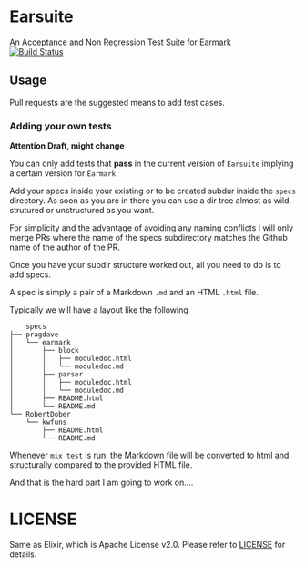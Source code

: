 # Earsuite

An Acceptance and Non Regression Test Suite for [Earmark](https://github.com/pragdave/earmark)  
[![Build Status](https://travis-ci.org/RobertDober/earsuite.svg?branch=master)](https://travis-ci.org/RobertDober/earmark)

## Usage

Pull requests are the suggested means to add test cases.

### Adding your own tests

**Attention Draft, might change**

You can only add tests that **pass** in the current version of `Earsuite` implying a certain version for `Earmark` 


Add your specs inside your existing or to be created subdur inside  the `specs` directory. As soon as you are in there
you can use a dir tree almost as wild, strutured or unstructured as you want.

For simplicity and the advantage of avoiding any naming conflicts I will only merge PRs where the name of the specs subdirectory
matches the Github name of the author of the PR.

Once you have your subdir structure worked out, all you need to do is to add specs.

A spec is simply a pair of a Markdown `.md` and an HTML `.html` file.

Typically we will have a layout like the following

```
    specs
├── pragdave
│   └── earmark
│       ├── block
│       │   ├── moduledoc.html
│       │   └── moduledoc.md
│       ├── parser
│       │   ├── moduledoc.html
│       │   └── moduledoc.md
│       ├── README.html
│       └── README.md
└── RobertDober
    └── kwfuns
        ├── README.html
        └── README.md

```

Whenever `mix test` is run, the Markdown file will be converted to html and structurally compared to the provided HTML file.

And that is the hard part I am going to work on....


# LICENSE

Same as Elixir, which is Apache License v2.0. Please refer to [LICENSE](LICENSE) for details.
